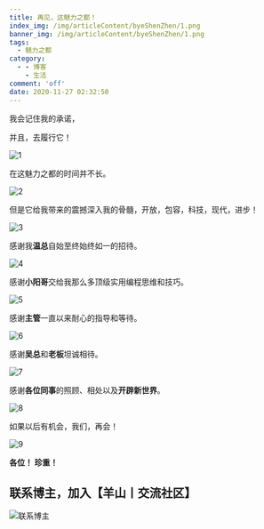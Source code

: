 ```yaml
---
title: 再见，这魅力之都！
index_img: /img/articleContent/byeShenZhen/1.png
banner_img: /img/articleContent/byeShenZhen/1.png
tags:
  - 魅力之都
category:
  - - 博客
    - 生活
comment: 'off'
date: 2020-11-27 02:32:50
---
```


我会记住我的承诺，

并且，去履行它！

<!-- more -->

![1](/img/articleContent/byeShenZhen/1.png)

在这魅力之都的时间并不长。

![2](/img/articleContent/byeShenZhen/2.png)

但是它给我带来的震撼深入我的骨髓，开放，包容，科技，现代，进步！

![3](/img/articleContent/byeShenZhen/3.png)

感谢我**温总**自始至终始终如一的招待。

![4](/img/articleContent/byeShenZhen/4.png)

感谢**小阳哥**交给我那么多顶级实用编程思维和技巧。

![5](/img/articleContent/byeShenZhen/5.png)

感谢**主管**一直以来耐心的指导和等待。

![6](/img/articleContent/byeShenZhen/6.png)

感谢**吴总**和**老板**坦诚相待。

![7](/img/articleContent/byeShenZhen/7.png)

感谢**各位同事**的照顾、相处以及**开辟新世界**。

![8](/img/articleContent/byeShenZhen/8.png)

如果以后有机会，我们，再会！

![9](/img/articleContent/byeShenZhen/9.png)

**各位！ 珍重！**

## 联系博主，加入【羊山丨交流社区】
![联系博主](/img/icon/wechatFindMe.png)